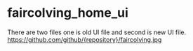 # faircolving_home_ui
There are two files one is old UI file and second is new UI file.
https://github.com/github/{repository}/faircolving.jpg
